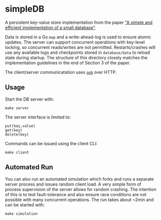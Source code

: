 # simpleDB

A persistent key-value store implementation from the paper ["A simple and efficient implementation of a small database"][paper].

Data is stored in a Go `map` and a write-ahead-log is used to ensure atomic updates. The server can support concurrent operations with key-level locking, so concurrent reads/writes are not permitted. Restarts/crashes will use any available logs and checkpoints stored in `database/data` to reload state during startup. The structure of this directory closely matches the implementation guidelines in the end of Section 3 of the paper.

The client/server communicatation uses [`gob`][gob] over HTTP.

## Usage

Start the DB server with:
```
make server
```

The server interface is limited to:
```
put(key,value)
get(key)
delete(key)
```

Commands can be issued using the client CLI:
```
make client
```

## Automated Run

You can also run an automated simulation which forks and runs a separate server process and issues random client load. A very simple form of process supervision of the server allows for random crashing. The intention of this is to test fault-tolerance and also ensure race conditions are not possible with many concurrent operations. The run takes about ~2min and can be started with:
```
make simulation
```

[paper]: https://dl.acm.org/doi/10.1145/41457.37517
[gob]: https://golang.org/pkg/encoding/gob
